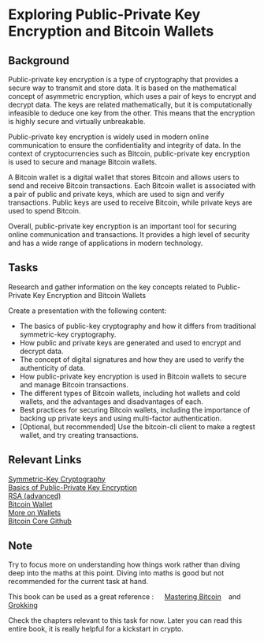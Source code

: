 # Exploring Public-Private Key Encryption and Bitcoin Wallets

## Background

Public-private key encryption is a type of cryptography that provides a secure way to transmit and store data. It is based on the mathematical concept of asymmetric encryption, which uses a pair of keys to encrypt and decrypt data. The keys are related mathematically, but it is computationally infeasible to deduce one key from the other. This means that the encryption is highly secure and virtually unbreakable.

Public-private key encryption is widely used in modern online communication to ensure the confidentiality and integrity of data. In the context of cryptocurrencies such as Bitcoin, public-private key encryption is used to secure and manage Bitcoin wallets.

A Bitcoin wallet is a digital wallet that stores Bitcoin and allows users to send and receive Bitcoin transactions. Each Bitcoin wallet is associated with a pair of public and private keys, which are used to sign and verify transactions. Public keys are used to receive Bitcoin, while private keys are used to spend Bitcoin.

Overall, public-private key encryption is an important tool for securing online communication and transactions. It provides a high level of security and has a wide range of applications in modern technology.

## Tasks

Research and gather information on the key concepts related to Public-Private Key Encryption and Bitcoin Wallets

Create a presentation with the following content:
- The basics of public-key cryptography and how it differs from traditional symmetric-key cryptography.
- How public and private keys are generated and used to encrypt and decrypt data.
- The concept of digital signatures and how they are used to verify the authenticity of data.
- How public-private key encryption is used in Bitcoin wallets to secure and manage Bitcoin transactions.
- The different types of Bitcoin wallets, including hot wallets and cold wallets, and the advantages and disadvantages of each.
- Best practices for securing Bitcoin wallets, including the importance of backing up private keys and using multi-factor authentication.
- [Optional, but recommended] Use the bitcoin-cli client to make a regtest wallet, and try creating transactions.

## Relevant Links

[Symmetric-Key Cryptography](https://doubleoctopus.com/security-wiki/encryption-and-cryptography/symmetric-key-cryptography/#:~:text=What%20is%20the%20difference%20between,and%20the%20other%20to%20decrypt/) \
[Basics of Public-Private Key Encryption](https://skerritt.blog/how-does-public-key-cryptography-work/) \
[RSA (advanced)](https://www.comparitech.com/blog/information-security/rsa-encryption/) \
[Bitcoin Wallet](https://www.forbes.com/advisor/in/investing/cryptocurrency/what-is-a-bitcoin-wallet/#:~:text=Bitcoin%20wallets%20not%20only%20hold,can%20open%20your%20Bitcoin%20wallet/) \
[More on Wallets](https://101blockchains.com/crypto-wallets/) \
[Bitcoin Core Github](https://github.com/bitcoin/bitcoin/tree/master/doc/)

## Note

Try to focus more on understanding how things work rather than diving deep into the maths at this point. Diving into maths is good but not recommended for the current task at hand.

This book can be used as a great reference : &emsp; [Mastering Bitcoin](https://github.com/bitcoinbook/bitcoinbook/) &ensp; and &ensp; [Grokking](https://rosenbaum.se/book/grokking-bitcoin.html/)

Check the chapters relevant to this task for now. Later you can read this entire book, it is really helpful for a kickstart in crypto.
